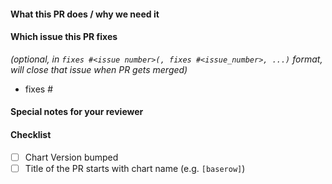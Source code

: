 <!--
Thank you for contributing to this repository.
Before you submit this pull request we'd like to make sure you are aware of our technical requirements and best practices:

* https://helm.sh/docs/chart_best_practices/

Following our best practices right from the start will speed up the review process and help get your pull request merged quicker.

When updates to your pull request are requested, please add new commits and do not squash the history.
This will make it easier to identify new changes.
The pull request will be squashed anyways when it is merged.
Thanks.

For fast feedback, please @-mention maintainers that are listed in the Chart.yaml file.

Please make sure you test your changes before you push them.
Once the pull request is opened, GitHub Actions will run across your changes and do some initial checks and linting.
These checks run very quickly.
Please check the results.

We would like these checks to pass before we even continue reviewing your changes.
-->

<!-- markdownlint-disable-next-line first-line-heading -->
#### What this PR does / why we need it

#### Which issue this PR fixes

*(optional, in `fixes #<issue number>(, fixes #<issue_number>, ...)` format, will close that issue when PR gets merged)*

- fixes #

#### Special notes for your reviewer

#### Checklist

<!-- [Place an '[x]' (no spaces) in all applicable fields. Please remove unrelated fields.] -->
- [ ] Chart Version bumped
- [ ] Title of the PR starts with chart name (e.g. `[baserow]`)
